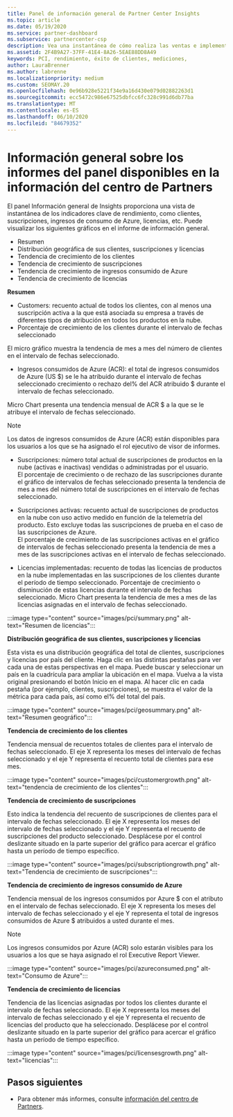 ```yaml
---
title: Panel de información general de Partner Center Insights
ms.topic: article
ms.date: 05/19/2020
ms.service: partner-dashboard
ms.subservice: partnercenter-csp
description: Vea una instantánea de cómo realiza las ventas e implementación, el crecimiento de los clientes y el crecimiento de los ingresos con licencias, suscripciones y consumo de Azure.
ms.assetid: 2F4B9A27-37FF-41E4-8A26-5EAE88DD8A49
keywords: PCI, rendimiento, éxito de clientes, mediciones,
author: LauraBrenner
ms.author: labrenne
ms.localizationpriority: medium
ms.custom: SEOMAY.20
ms.openlocfilehash: 0e96b928e5221f34e9a16d430e079d02882263d1
ms.sourcegitcommit: ecc5472c986e67525dbfcc6fc328c991d6db77ba
ms.translationtype: MT
ms.contentlocale: es-ES
ms.lasthandoff: 06/10/2020
ms.locfileid: "84679352"
---
```

# <a name="overview-dashboard-reports-available-in-partner-center-insights"></a>Información general sobre los informes del panel disponibles en la información del centro de Partners
 
El panel Información general de Insights proporciona una vista de instantánea de los indicadores clave de rendimiento, como clientes, suscripciones, ingresos de consumo de Azure, licencias, etc. Puede visualizar los siguientes gráficos en el informe de información general. 

- Resumen  
- Distribución geográfica de sus clientes, suscripciones y licencias  
- Tendencia de crecimiento de los clientes 
- Tendencia de crecimiento de suscripciones 
- Tendencia de crecimiento de ingresos consumido de Azure 
- Tendencia de crecimiento de licencias 

**Resumen**

- Customers: recuento actual de todos los clientes, con al menos una suscripción activa a la que está asociada su empresa a través de diferentes tipos de atribución en todos los productos en la nube. 
- Porcentaje de crecimiento de los clientes durante el intervalo de fechas seleccionado 

El micro gráfico muestra la tendencia de mes a mes del número de clientes en el intervalo de fechas seleccionado. 

 
- Ingresos consumidos de Azure (ACR): el total de ingresos consumidos de Azure (US $) se le ha atribuido durante el intervalo de fechas seleccionado crecimiento o rechazo del% del ACR atribuido $ durante el intervalo de fechas seleccionado.

Micro Chart presenta una tendencia mensual de ACR $ a la que se le atribuye el intervalo de fechas seleccionado. 
>[!Note] 
>Los datos de ingresos consumidos de Azure (ACR) están disponibles para los usuarios a los que se ha asignado el rol ejecutivo de visor de informes. 
 
- Suscripciones: número total actual de suscripciones de productos en la nube (activas e inactivas) vendidas o administradas por el usuario.  
El porcentaje de crecimiento o de rechazo de las suscripciones durante el gráfico de intervalos de fechas seleccionado presenta la tendencia de mes a mes del número total de suscripciones en el intervalo de fechas seleccionado. 
 
- Suscripciones activas: recuento actual de suscripciones de productos en la nube con uso activo medido en función de la telemetría del producto. Esto excluye todas las suscripciones de prueba en el caso de las suscripciones de Azure.  
El porcentaje de crecimiento de las suscripciones activas en el gráfico de intervalos de fechas seleccionado presenta la tendencia de mes a mes de las suscripciones activas en el intervalo de fechas seleccionado. 
 
- Licencias implementadas: recuento de todas las licencias de productos en la nube implementadas en las suscripciones de los clientes durante el período de tiempo seleccionado. Porcentaje de crecimiento o disminución de estas licencias durante el intervalo de fechas seleccionado. Micro Chart presenta la tendencia de mes a mes de las licencias asignadas en el intervalo de fechas seleccionado.

:::image type="content" source="images/pci/summary.png" alt-text="Resumen de licencias":::

**Distribución geográfica de sus clientes, suscripciones y licencias** 

Esta vista es una distribución geográfica del total de clientes, suscripciones y licencias por país del cliente. Haga clic en las distintas pestañas para ver cada una de estas perspectivas en el mapa. Puede buscar y seleccionar un país en la cuadrícula para ampliar la ubicación en el mapa. Vuelva a la vista original presionando el botón Inicio en el mapa. Al hacer clic en cada pestaña (por ejemplo, clientes, suscripciones), se muestra el valor de la métrica para cada país, así como el% del total del país.  

:::image type="content" source="images/pci/geosummary.png" alt-text="Resumen geográfico":::

**Tendencia de crecimiento de los clientes**

Tendencia mensual de recuentos totales de clientes para el intervalo de fechas seleccionado. El eje X representa los meses del intervalo de fechas seleccionado y el eje Y representa el recuento total de clientes para ese mes. 

:::image type="content" source="images/pci/customergrowth.png" alt-text="tendencia de crecimiento de los clientes":::

**Tendencia de crecimiento de suscripciones**

Esto indica la tendencia del recuento de suscripciones de clientes para el intervalo de fechas seleccionado. El eje X representa los meses del intervalo de fechas seleccionado y el eje Y representa el recuento de suscripciones del producto seleccionado. Desplácese por el control deslizante situado en la parte superior del gráfico para acercar el gráfico hasta un período de tiempo específico. 

:::image type="content" source="images/pci/subscriptiongrowth.png" alt-text="Tendencia de crecimiento de suscripciones":::

**Tendencia de crecimiento de ingresos consumido de Azure**

Tendencia mensual de los ingresos consumidos por Azure $ con el atributo en el intervalo de fechas seleccionado. El eje X representa los meses del intervalo de fechas seleccionado y el eje Y representa el total de ingresos consumidos de Azure $ atribuidos a usted durante el mes.
   
>[!Note] 
>Los ingresos consumidos por Azure (ACR) solo estarán visibles para los usuarios a los que se haya asignado el rol Executive Report Viewer. 

:::image type="content" source="images/pci/azureconsumed.png" alt-text="Consumo de Azure":::

**Tendencia de crecimiento de licencias**
 
Tendencia de las licencias asignadas por todos los clientes durante el intervalo de fechas seleccionado. El eje X representa los meses del intervalo de fechas seleccionado y el eje Y representa el recuento de licencias del producto que ha seleccionado. Desplácese por el control deslizante situado en la parte superior del gráfico para acercar el gráfico hasta un período de tiempo específico.  

:::image type="content" source="images/pci/licensesgrowth.png" alt-text="licencias":::

## <a name="next-steps"></a>Pasos siguientes

- Para obtener más informes, consulte [información del centro de Partners](partner-center-insights.md).
